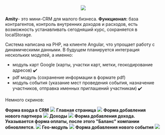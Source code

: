 <h1 align="center"><img src="https://dewey.tailorbrands.com/production/brand_version_mockup_image/784/204381784_634e7c90-41da-4db4-b68e-f2908569e2e1.png"></h1>
<p><strong>Amity</strong>- это мини-CRM для малого бизнеса. <strong>Функционал:</strong> база контрагентов, контроль внутренних доходов и расходов, есть возможность устанавливать сегодняший курс, сохраняется в localStorage.</p>
<p>Система написана на PHP, на клиенте Angular, что упрощает работу с динамическими данными. В будущем планируется интеграция нескольких модулей, а именно:</p>

* модуль карт Google (карты, участки карт, метки, геокодирование адресов) :heavy_check_mark:
* pdf модуль (сохранение информации в формате pdf)
* модуль события (указание мест проведения события, назначение участников, отправка именных приглашений участникам) :heavy_check_mark:

<p>Немного скринов:</p> 
<strong>Форма входа в CRM</strong>	
<img src="https://github.com/arturovt/firegular/blob/master/screens/login.png">
<strong>Главная страница</strong>
<img src="https://github.com/arturovt/firegular/blob/master/screens/main.png">
<strong>Форма добавления нового партнера</strong>
<img src="https://github.com/arturovt/firegular/blob/master/screens/add-partner.png">
<strong>Доходы</strong>
<img src="https://github.com/arturovt/firegular/blob/master/screens/incomes.png">
<strong>Форма добавления дохода. Указывается форма оплаты, после этого "Баланс" компании обновляется.</strong>
<img src="https://github.com/arturovt/firegular/blob/master/screens/add-income.png">
<strong>Гео-модуль</strong>
<img src="https://github.com/arturovt/firegular/blob/master/screens/geo.png">
<strong>Форма добавления нового события</strong>
<img src="https://github.com/arturovt/firegular/blob/master/screens/add-event.png">
